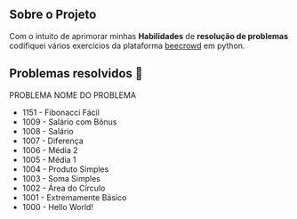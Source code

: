 ## Sobre o Projeto 
Com o intuito de aprimorar minhas **Habilidades** de **resolução de problemas** codifiquei vários exercícios da plataforma [beecrowd](https://judge.beecrowd.com/) em python.

## Problemas resolvidos :rocket: 

PROBLEMA	NOME DO PROBLEMA	
- 1151 - Fibonacci Fácil
- 1009 - Salário com Bônus	
- 1008 - Salário	
- 1007 - Diferença	
- 1006 - Média 2
- 1005 - Média 1		
- 1004 - Produto Simples	
- 1003 - Soma Simples	
- 1002 - Área do Círculo	
- 1001 - Extremamente Básico	
- 1000 - Hello World!	
